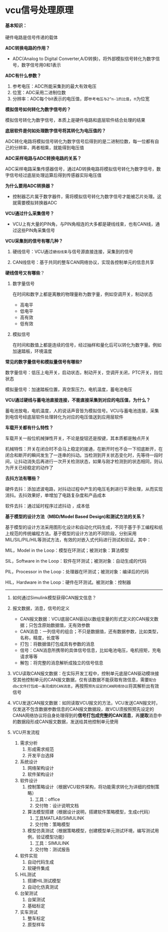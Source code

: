 # vcu信号处理原理

#### 基本知识：

硬件电路是信号传递的载体

**ADC转换电路的作用？**

- ADC(Analog to Digital Converter,A/D转换)，将外部模拟信号转化为数字信号，数字信号用0和1表示	

**ADC有什么参数？**

1. 参考电压：ADC所能采集到的最大有效电压
2. 位宽：ADC采用二进制位数
3. 分辨率：ADC每个bit表示的电压值，即`参考电压与2^n-1的比值`，n为位宽

**模拟信号如何转化为数字信号的？**

模拟信号转化为数字信号，本质上是硬件电路和底层软件结合处理的结果

**底层软件是何如处理数字信号将其转化为电压值的？**

ADC转化电路将模拟信号转化为数字信号后得到的是二进制位数，每一位都有自己的分辨率，两者相乘，就能得到电压值

**ADC采样电路与ADC转换电路的关系？**

ADC采样电路采集传感器信号，通过AD转换电路将模拟信号转化为数字信号，数字信号经过底层处理运算后得到传感器实际电压值

**为什么要用ADC转换器？**

- 控制器芯片属于数字器件，需将模拟信号转化为数字信号才能被芯片处理。这就需要模拟转换器ADC

**VCU通过什么采集信号？**

- VCU上有大量的PIN角，与PIN角相连的大多都是硬线线束，也有CAN线，通过这些PIN角采集信号

**VCU采集到的信号有哪几种？**

1. 硬线信号：VCU通过`硬线线束`与信号源直接连接，采集到的信号

2. CAN线信号：基于共同的整车CAN网络协议，实现各控制单元的信息共享

**硬线信号又有哪些**？

1. 数字量信号

   在时间和数字上都是离散的物理量称为数字量，例如空调开关，制动状态

   - 高电平
   - 低电平
   - 高有效
   - 低有效

2. 模拟信号

   在时间和数值上都是连续的信号，经过抽样和量化后可以转化为数字量。例如加速踏板，环境温度

**常见的数字量信号和模拟量信号有哪些?**

数字量信号：低压上电开关，启动状态，制动开关，空调开关闭，PTC开关，挡位状态

模拟量信号：加速踏板位置，真空泵压力，电机温度，蓄电池电压

**VCU通过硬线与蓄电池直接连接，不能直接采集到对应的电压值，为什么？**

蓄电池放电，电机温度，人的说话声音皆为模拟信号。VCU与蓄电池连接，采集到电信号经底层软件处理转化为对应的电压值送到应用层软件

**车载开关都有什么特性？**

车载开关一般位机械弹性开关，不论是旋钮还是按键，其本质都是触点开关

机械特性：开关在闭合时不会马上稳定的接通，在断开时也不会一下彻底断开，在闭合和断开的瞬间发生了一连串的抖动。当检测到开关状态变化时，先等待一段时间，让抖动消失后再进行一次开关检测状态，如果与刚才检测到的状态相同，则认为开关已经稳定的动作了

**去抖方法有哪些？**

硬件去抖：添加滤波电路，对抖动过程中产生的电压毛刺进行平滑处理，从而实现消抖。去抖效果好，单增加了电路复杂度和产品成本

软件去抖：通过延时程序过滤抖动 ，成本低

**基于模型的设计方法（MBD/Model Based Design)和测试方法的关系？**

基于模型的设计方法采用图形化设计和自动化代码生成，不同于基于手工编程和纸上规范的传统编程方法。基于模型的设计方法的不同阶段，分别采用MIL/SIL/PIL/HIL等测试方法，有效的对嵌入式代码进行测试和验证。其中：

MIL，Model in the Loop：模型在环测试；被测对象：算法模型

SIL，Software in the Loop：软件在环测试；被测对象：自动生成的代码

PIL，Processor in the Loop：处理器在环测试；被测对象：编译后的代码

HIL，Hardware in the Loop：硬件在环测试。被测对象：控制器

<hr>

1. 如何通过Simulink模型获得CAN报文信息？
2. 报文数据，消息，信号的定义
   - CAN报文数据：VCU底层CAN驱动以数组变量的形式定义的CAN报文数据；只包含原始数据值，无有效参数
   - CAN消息：一列信号的组合；不只是数据值，还有数据参数，比如类型，名称，精度，长度等
   - 打包：将数据值打包成具有参数的消息
   - 信号：CAN消息所携带的具体信号信息，比如电池电压，电机扭矩，充电请求等等
   - 解包：将完整的消息解析成独立的信号信息

3. VCU读取CAN报文数据：在实际开发工程中，控制单元底层CAN驱动模块接受其他控制单元的CAN报文数据，仅有该数据不能获取有效信息，需要`配合dbc文件打包成一条完成的CAN消息`，再按照`预先设定的CAN网络协议`将其解析出有效信号
4. VCU发送CAN报文数据：如同读取VCU报文的方法，VCU发送CAN报文时，仅发送不包含数据参数信息的CAN报文数据段，故VCU须按照预先设定的CANA网络协议将自身处理得到的**信号打包成完整的CAN消息**，再**提取**消息中的数据段形成CAN报文数据，发送给其他控制单元使用

5. VCU开发流程
   1. 需求分析
      1. 形成需求规范
      2. 开发平台选择
   2. 系统设计
      1. 网络架构设计
      2. 软件架构设计
   3. 软件设计
      1. 控制策略设计（根据VCU软件架构，将功能需求转化为详细的控制策略）
         1. 工具：office
         2. 交付物：设计说明文档
      2. 算法模型搭建（根据设计说明，搭建软件策略模型，生成c代码）
         1. 工具MATLAB/SIMULINK
         2. 交付物：策略模型
      3. 模型仿真测试（根据策略模型，创建模型单元测试环境，编写测试用例，验证模型功能）
         1. 工具：SIMULINK
         2. 交付物：测试报告
   4. 软件实现
      1. 自动代码生成
      2. 软硬件集成
   5. HIL测试
      1. 搭建HIL测试模型
      2. 自动化仿真测试
   6. 台架测试
      1. 台架测试
      2. 基础标定
   7. 实车测试
      1. 整车标定
      2. 原型样车



